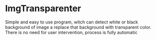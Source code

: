# ImgTransparenter
Simple and easy to use program, witch can detect white or black background of image a replace that background with transparent color. There is no need for user intervention, process is fully automatic
